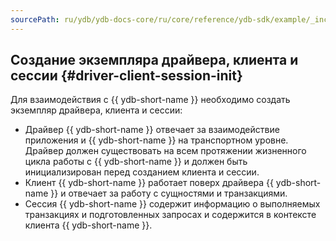 ```yaml
---
sourcePath: ru/ydb/ydb-docs-core/ru/core/reference/ydb-sdk/example/_includes/steps/01_init.md
---
```

## Создание экземпляра драйвера, клиента и сессии {#driver-client-session-init}

Для взаимодействия с {{ ydb-short-name }} необходимо создать экземпляр драйвера, клиента и сессии:

* Драйвер {{ ydb-short-name }} отвечает за взаимодействие приложения и {{ ydb-short-name }} на транспортном уровне. Драйвер должен существовать на всем протяжении жизненного цикла работы с {{ ydb-short-name }} и должен быть инициализирован перед созданием клиента и сессии.
* Клиент {{ ydb-short-name }} работает поверх драйвера {{ ydb-short-name }} и отвечает за работу с сущностями и транзакциями.
* Сессия {{ ydb-short-name }} содержит информацию о выполняемых транзакциях и подготовленных запросах и содержится в контексте клиента {{ ydb-short-name }}.

